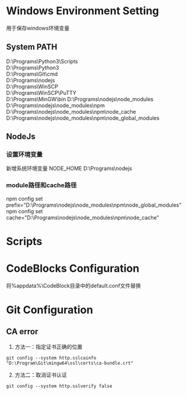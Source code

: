 # Windows Environment Setting

用于保存windows环境变量

## System PATH

D:\Programs\Python3\Scripts\
D:\Programs\Python3\
D:\Programs\Git\cmd\
D:\Programs\nodejs\
D:\Programs\WinSCP\
D:\Programs\WinSCP\PuTTY\
D:\Programs\MinGW\bin
D:\Programs\nodejs\node_modules
D:\Programs\nodejs\node_modules\npm
D:\Programs\nodejs\node_modules\npm\node_cache
D:\Programs\nodejs\node_modules\npm\node_global_modules

## NodeJs
### 设置环境变量
新增系统环境变量 NODE_HOME D:\Programs\nodejs

### module路径和cache路径
npm config set prefix="D:\Programs\nodejs\node_modules\npm\node_global_modules"
npm config set cache="D:\Programs\nodejs\node_modules\npm\node_cache"

# Scripts


# CodeBlocks Configuration

将%appdata%\CodeBlock目录中的default.conf文件替换

# Git Configuration

## CA error

1. 方法一：指定证书正确的位置

~~~shell
git config --system http.sslcainfo "D:\Program\Git\mingw64\ssl\certs\ca-bundle.crt"
~~~
2. 方法二：取消证书认证
~~~shell
git config --system http.sslverify false
~~~

